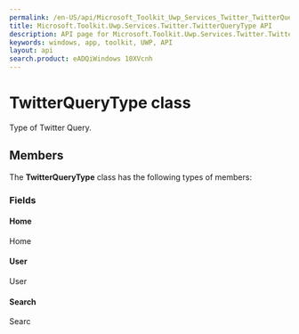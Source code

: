 ```yaml
---
permalink: /en-US/api/Microsoft_Toolkit_Uwp_Services_Twitter_TwitterQueryType.htm
title: Microsoft.Toolkit.Uwp.Services.Twitter.TwitterQueryType API 
description: API page for Microsoft.Toolkit.Uwp.Services.Twitter.TwitterQueryType
keywords: windows, app, toolkit, UWP, API
layout: api
search.product: eADQiWindows 10XVcnh
---
```



# TwitterQueryType class

Type of Twitter Query.

## Members

The **TwitterQueryType** class has the following types of members:

### Fields

#### Home

Home



#### User

User



#### Search

Searc


